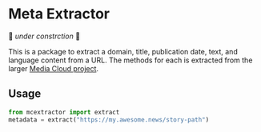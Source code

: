 Meta Extractor
==============

🚧 _under constrction_ 🚧

This is a package to extract a domain, title, publication date, text, and language content from a URL. The methods for each
is extracted from the larger [Media Cloud project](https://mediacloud.org). 

Usage
-----

```python
from mcextractor import extract
metadata = extract("https://my.awesome.news/story-path")
```
